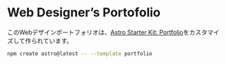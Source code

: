 # Web Designer’s Portofolio

このWebデザインポートフォリオは、[Astro Starter Kit: Portfolio](https://github.com/withastro/astro/tree/main/examples/portfolio)をカスタマイズして作られています。

```sh
npm create astro@latest -- --template portfolio
```
